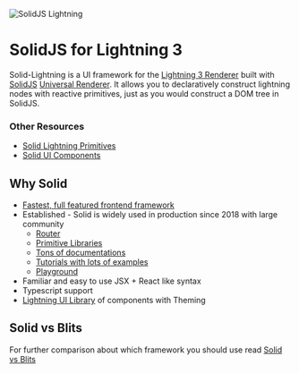 <p>
  <img src="https://assets.solidjs.com/banner?project=Library&type=solid-lightning" alt="SolidJS Lightning" />
</p>

# SolidJS for Lightning 3

Solid-Lightning is a UI framework for the [Lightning 3 Renderer](https://github.com/lightning-js/renderer) built with [SolidJS](https://www.solidjs.com/) [Universal Renderer](https://github.com/solidjs/solid/releases/tag/v1.2.0). It allows you to declaratively construct lightning nodes with reactive primitives, just as you would construct a DOM tree in SolidJS.

### Other Resources

- [Solid Lightning Primitives](https://github.com/lightning-js/solid-primitives)
- [Solid UI Components](https://github.com/lightning-js/ui-components)

## Why Solid

- [Fastest, full featured frontend framework](https://dev.to/ryansolid/introducing-the-solidjs-ui-library-4mck)
- Established - Solid is widely used in production since 2018 with large community
  - [Router](https://github.com/solidjs/solid-router)
  - [Primitive Libraries](https://github.com/solidjs-community/solid-primitives)
  - [Tons of documentations](https://docs.solidjs.com/)
  - [Tutorials with lots of examples]()
  - [Playground](https://playground.solidjs.com/)
- Familiar and easy to use JSX + React like syntax
- Typescript support
- [Lightning UI Library](https://github.com/lightning-js/ui-components) of components with Theming

## Solid vs Blits

For further comparison about which framework you should use read [Solid vs Blits](solidvsblits.md)
